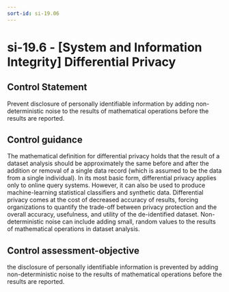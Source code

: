 ```yaml
---
sort-id: si-19.06
---
```


# si-19.6 - \[System and Information Integrity\] Differential Privacy

## Control Statement

Prevent disclosure of personally identifiable information by adding non-deterministic noise to the results of mathematical operations before the results are reported.

## Control guidance

The mathematical definition for differential privacy holds that the result of a dataset analysis should be approximately the same before and after the addition or removal of a single data record (which is assumed to be the data from a single individual). In its most basic form, differential privacy applies only to online query systems. However, it can also be used to produce machine-learning statistical classifiers and synthetic data. Differential privacy comes at the cost of decreased accuracy of results, forcing organizations to quantify the trade-off between privacy protection and the overall accuracy, usefulness, and utility of the de-identified dataset. Non-deterministic noise can include adding small, random values to the results of mathematical operations in dataset analysis.

## Control assessment-objective

the disclosure of personally identifiable information is prevented by adding non-deterministic noise to the results of mathematical operations before the results are reported.
